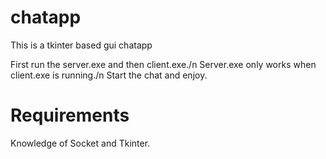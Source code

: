 # chatapp
This is a tkinter based gui chatapp

First run the server.exe and then client.exe./n
Server.exe only works when client.exe is running./n
Start the chat and enjoy.

# Requirements
Knowledge of Socket and Tkinter.
